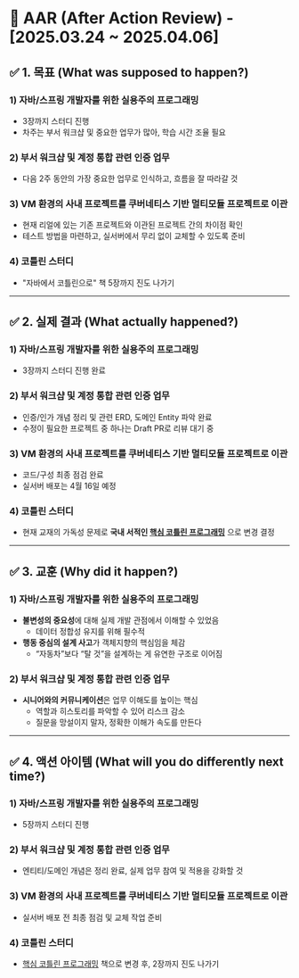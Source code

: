 # 📌 AAR (After Action Review) - [2025.03.24 ~ 2025.04.06]

## ✅ 1. 목표 (What was supposed to happen?)

### 1) 자바/스프링 개발자를 위한 실용주의 프로그래밍  
- 3장까지 스터디 진행  
- 차주는 부서 워크샵 및 중요한 업무가 많아, 학습 시간 조율 필요  

### 2) 부서 워크샵 및 계정 통합 관련 인증 업무  
- 다음 2주 동안의 가장 중요한 업무로 인식하고, 흐름을 잘 따라갈 것  

### 3) VM 환경의 사내 프로젝트를 쿠버네티스 기반 멀티모듈 프로젝트로 이관  
- 현재 리얼에 있는 기존 프로젝트와 이관된 프로젝트 간의 차이점 확인  
- 테스트 방법을 마련하고, 실서버에서 무리 없이 교체할 수 있도록 준비  

### 4) 코틀린 스터디  
- "자바에서 코틀린으로" 책 5장까지 진도 나가기  

---

## ✅ 2. 실제 결과 (What actually happened?)

### 1) 자바/스프링 개발자를 위한 실용주의 프로그래밍  
- 3장까지 스터디 진행 완료  

### 2) 부서 워크샵 및 계정 통합 관련 인증 업무  
- 인증/인가 개념 정리 및 관련 ERD, 도메인 Entity 파악 완료  
- 수정이 필요한 프로젝트 중 하나는 Draft PR로 리뷰 대기 중  

### 3) VM 환경의 사내 프로젝트를 쿠버네티스 기반 멀티모듈 프로젝트로 이관  
- 코드/구성 최종 점검 완료  
- 실서버 배포는 4월 16일 예정  

### 4) 코틀린 스터디  
- 현재 교재의 가독성 문제로 **국내 서적인 [핵심 코틀린 프로그래밍](https://search.shopping.naver.com/book/catalog/39073851622?query=%EC%BD%94%ED%8B%80%EB%A6%B0)** 으로 변경 결정  

---

## ✅ 3. 교훈 (Why did it happen?)

### 1) 자바/스프링 개발자를 위한 실용주의 프로그래밍  
- **불변성의 중요성**에 대해 실제 개발 관점에서 이해할 수 있었음  
  - 데이터 정합성 유지를 위해 필수적  
- **행동 중심의 설계 사고**가 객체지향의 핵심임을 체감  
  - “자동차”보다 “탈 것”을 설계하는 게 유연한 구조로 이어짐  

### 2) 부서 워크샵 및 계정 통합 관련 인증 업무  
- **시니어와의 커뮤니케이션**은 업무 이해도를 높이는 핵심  
  - 역할과 히스토리를 파악할 수 있어 리스크 감소  
  - 질문을 망설이지 말자, 정확한 이해가 속도를 만든다  

---

## ✅ 4. 액션 아이템 (What will you do differently next time?)

### 1) 자바/스프링 개발자를 위한 실용주의 프로그래밍  
- 5장까지 스터디 진행  

### 2) 부서 워크샵 및 계정 통합 관련 인증 업무  
- 엔티티/도메인 개념은 정리 완료, 실제 업무 참여 및 적용을 강화할 것  

### 3) VM 환경의 사내 프로젝트를 쿠버네티스 기반 멀티모듈 프로젝트로 이관  
- 실서버 배포 전 최종 점검 및 교체 작업 준비  

### 4) 코틀린 스터디  
- [핵심 코틀린 프로그래밍](https://search.shopping.naver.com/book/catalog/39073851622?query=%EC%BD%94%ED%8B%80%EB%A6%B0) 책으로 변경 후, 2장까지 진도 나가기  
